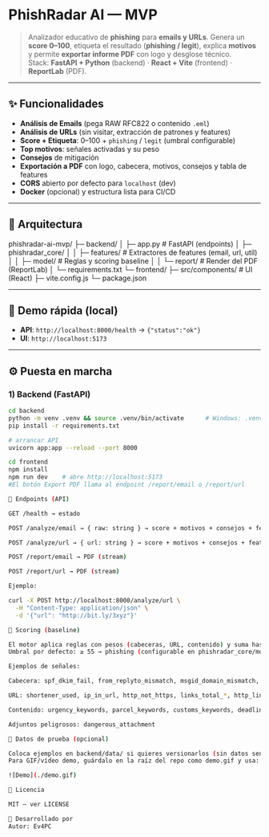 # PhishRadar AI — MVP

> Analizador educativo de **phishing** para **emails y URLs**. Genera un **score 0–100**, etiqueta el resultado (**phishing / legit**), explica **motivos** y permite **exportar informe PDF** con logo y desglose técnico.  
> Stack: **FastAPI + Python** (backend) · **React + Vite** (frontend) · **ReportLab** (PDF).  

---

## ✨ Funcionalidades

- **Análisis de Emails** (pega RAW RFC822 o contenido `.eml`)
- **Análisis de URLs** (sin visitar, extracción de patrones y features)
- **Score + Etiqueta**: 0–100 + `phishing` / `legit` (umbral configurable)
- **Top motivos**: señales activadas y su peso
- **Consejos** de mitigación
- **Exportación a PDF** con logo, cabecera, motivos, consejos y tabla de features
- **CORS** abierto por defecto para `localhost` (dev)
- **Docker** (opcional) y estructura lista para CI/CD

---

## 🧱 Arquitectura

phishradar-ai-mvp/
├─ backend/
│ ├─ app.py # FastAPI (endpoints)
│ ├─ phishradar_core/
│ │ ├─ features/ # Extractores de features (email, url, util)
│ │ ├─ model/ # Reglas y scoring baseline
│ │ └─ report/ # Render del PDF (ReportLab)
│ └─ requirements.txt
└─ frontend/
├─ src/components/ # UI (React)
├─ vite.config.js
└─ package.json


---

## 🚀 Demo rápida (local)

- **API**: `http://localhost:8000/health` → `{"status":"ok"}`
- **UI**: `http://localhost:5173`

---

## ⚙️ Puesta en marcha

### 1) Backend (FastAPI)

```bash
cd backend
python -m venv .venv && source .venv/bin/activate      # Windows: .venv\Scripts\activate
pip install -r requirements.txt

# arrancar API
uvicorn app:app --reload --port 8000

cd frontend
npm install
npm run dev    # abre http://localhost:5173
#El botón Export PDF llama al endpoint /report/email o /report/url

🔌 Endpoints (API)

GET /health → estado

POST /analyze/email → { raw: string } → score + motivos + consejos + features

POST /analyze/url → { url: string } → score + motivos + consejos + features

POST /report/email → PDF (stream)

POST /report/url → PDF (stream)

Ejemplo:

curl -X POST http://localhost:8000/analyze/url \
  -H "Content-Type: application/json" \
  -d '{"url": "http://bit.ly/3xyz"}'

🧠 Scoring (baseline)

El motor aplica reglas con pesos (cabeceras, URL, contenido) y suma hasta 100.
Umbral por defecto: ≥ 55 → phishing (configurable en phishradar_core/model/baseline.py).

Ejemplos de señales:

Cabecera: spf_dkim_fail, from_replyto_mismatch, msgid_domain_mismatch, display_name_spoof

URL: shortener_used, ip_in_url, http_not_https, links_total_*, http_links_ratio_high

Contenido: urgency_keywords, parcel_keywords, customs_keywords, deadline_24h, blacklist_threat

Adjuntos peligrosos: dangerous_attachment

🧪 Datos de prueba (opcional)

Coloca ejemplos en backend/data/ si quieres versionarlos (sin datos sensibles).
Para GIF/vídeo demo, guárdalo en la raíz del repo como demo.gif y usa:

![Demo](./demo.gif)

📄 Licencia

MIT — ver LICENSE

🤝 Desarrollado por 
Autor: Ev4PC